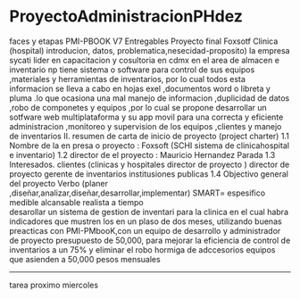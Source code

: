 # ProyectoAdministracionPHdez
faces y etapas PMI-PBOOK  V7 Entregables Proyecto final  Foxsotf  Clinica (hospital) 
introducion, datos, problematica,nesecidad-proposito)
la empresa sycati lider en capacitacion y cosultoria en cdmx en el area de almacen  e inventario np tiene sistema o software para control de sus equipos
,materiales y herramientas de inventarios, por lo cual todos esta informacion se lleva a cabo en hojas exel ,documentos word o libreta y pluma .lo que ocasiona una mal manejo de informacion ,duplicidad de datos ,robo de componetes y equipos ,por lo cual se propone desarrollar un sotfware web multiplataforma y su app movil para una correcta y eficiente administracion ,monitoreo y supervision de
 los equipos ,clientes y manejo de inventarios 
II. resumen de carta de inicio de proyecto (project charter) 
1.1 Nombre de la en presa o proyecto : Foxsoft (SCHI sistema de clinicahospital e inventario)
1.2 director de el proyecto : Mauricio Hernandez Parada
1.3 Interesados. clientes (clinicas y hospitales director de proyecto )
                          director de proyecto 
                          gerente de inventarios 
                          institusiones publicas 
1.4 Objectivo general del proyecto
Verbo (planer ,diseñar,analizar,diseñar,desarrollar,implementar)
SMART= espesifico medible alcansable realista  a tiempo  
desarollar un sistema de gestion de inventari para  la  clinica  en el cual habra indicadores que mustren los 
en un plaso de dos meses, utilizando buenas preacticas  con  PMI-PMbooK,con un equipo de desarrollo y administrador de proyecto presupuesto de 50,000, 
para mejorar la eficiencia  de control de inventarios a un 75% y  eliminar el robo hormiga de adccesorios equipos que asienden a  50,000 pesos mensuales      

--------------------------------------------------------------------------------------------------------------------------------------------------------------------------
tarea proximo miercoles 
